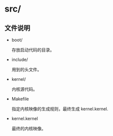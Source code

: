 # src/
## 文件说明

- boot/

    存放启动代码的目录。

- include/
    
    用到的头文件。

- kernel/

    内核源代码。
    
- Makefile

    指定内核映像的生成规则，最终生成 kernel.kernel.

- kernel.kernel

    最终的内核映像。

